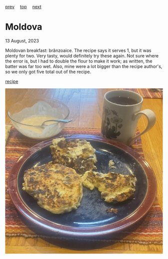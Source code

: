[prev](micronesia.md)&emsp;
[top](../index.md)&emsp;
[next](monaco.md)
# Moldova
<meta property="og:image" content="images/moldova.png"/>
13 August, 2023

Moldovan breakfast: bra&#770;nzoaice. The recipe says it serves 1, but
it was plenty for two. Very tasty, would definitely try these
again. Not sure where the error is, but I had to double the flour to
make it work; as written, the batter was far too wet. Also, mine were
a lot bigger than the recipe author's, so we only got five total out
of the recipe.

[recipe](https://eatlikemoldovans.com/branzoaice-moldovan-cheese-pancakes/)

![breakfast](images/moldova.jpeg)
